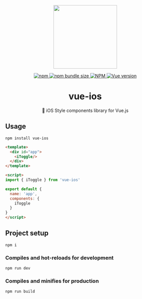 <p align="center">
  <img width="200" src="https://user-images.githubusercontent.com/26512984/59740991-9d212e00-92a4-11e9-9e84-1bbb57a72a1f.png">
</p>

<p align="center">
  <a href="https://www.npmjs.com/package/vue-ios">
    <img alt="npm" src="https://img.shields.io/npm/v/vue-ios.svg">
  </a>
  <a href="https://www.npmjs.com/package/vue-ios">
    <img alt="npm bundle size" src="https://img.shields.io/bundlephobia/min/vue-ios.svg">
  </a>
  <a href="#">
    <img alt="NPM" src="https://img.shields.io/npm/l/vue-ios.svg">
  </a>
  <a href="#">
    <img alt="Vue version" src="https://img.shields.io/badge/vue-2.6.10-green.svg">
  </a>
</p>

<h1 align="center">vue-ios</h1>
<p align="center">🍎 iOS Style components library for Vue.js</p>

## Usage

```
npm install vue-ios
```

```html
<template>
  <div id="app">
    <iToggle/>
  </div>
</template>

<script>
import { iToggle } from 'vue-ios'

export default {
  name: 'app',
  components: {
    iToggle
  }
}
</script>
```

## Project setup
```
npm i
```

### Compiles and hot-reloads for development
```
npm run dev
```

### Compiles and minifies for production
```
npm run build
```
